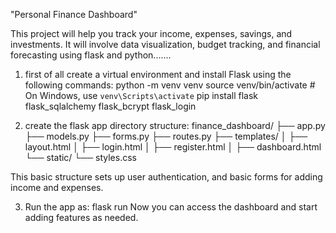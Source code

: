 "Personal Finance Dashboard"

This project will help you track your income,
expenses, savings, and investments. It will
involve data visualization, budget tracking, 
and financial forecasting using flask and python.......

1) first of all
create a virtual environment and install Flask using the following commands:
python -m venv venv
source venv/bin/activate  # On Windows, use `venv\Scripts\activate`
pip install flask flask_sqlalchemy flask_bcrypt flask_login


2) create the flask app
directory structure:
finance_dashboard/
├── app.py
├── models.py
├── forms.py
├── routes.py
├── templates/
│   ├── layout.html
│   ├── login.html
│   ├── register.html
│   ├── dashboard.html
└── static/
    └── styles.css


This basic structure sets up user authentication,
and basic forms for adding income and expenses.

3) Run the app as:
flask run
Now you can access the dashboard and start adding features as needed.

